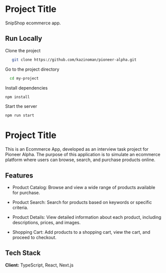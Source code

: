 
# Project Title  
SnipShop ecommerce app.  

## Run Locally  

Clone the project  

~~~bash  
   git clone https://github.com/kazinoman/pioneer-alpha.git 
~~~

Go to the project directory  

~~~bash  
  cd my-project
~~~

Install dependencies  

~~~bash  
npm install
~~~

Start the server  

~~~bash  
npm run start
~~~

# Project Title  
This is an Ecommerce App, developed as an interview task project for Pioneer Alpha. The purpose of this application is to simulate an ecommerce platform where users can browse, search, and purchase products online.  

## Features  
- Product Catalog: Browse and view a wide range of products available for purchase.

- Product Search: Search for products based on keywords or specific criteria.

- Product Details: View detailed information about each product, including descriptions, prices, and images.

- Shopping Cart: Add products to a shopping cart, view the cart, and proceed to checkout.   

## Tech Stack  
**Client:** TypeScript, React, Next.js  

